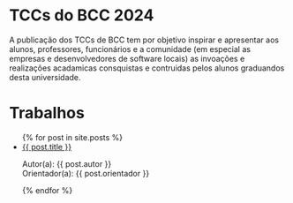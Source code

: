 # TCCs do BCC 2024

A publicação dos TCCs de BCC tem por objetivo inspirar e
apresentar aos alunos, professores, funcionários e a comunidade (em especial as
empresas e desenvolvedores de software locais) as invoações e realizações
acadamicas consquistas e contruidas pelos alunos graduandos desta universidade.

# Trabalhos

<ul>
    {% for post in site.posts %}
    <li>
    <a href="{{ site.baseurl }}{{ post.url }}">{{ post.title }}</a>
    <p>Autor(a): {{ post.autor }} <br />
    Orientador(a): {{ post.orientador }}</p>
    </li>
    {% endfor %}
</ul>
